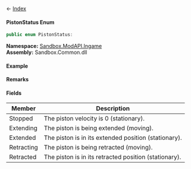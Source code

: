 ← [Index](Api-Index)

#### PistonStatus Enum

```csharp
public enum PistonStatus: 
```

**Namespace:** [Sandbox.ModAPI.Ingame](Sandbox.ModAPI.Ingame)  
**Assembly:** Sandbox.Common.dll

#### Example

#### Remarks

#### Fields

|Member|Description|
|---|---|
|Stopped|The piston velocity is 0 (stationary).|
|Extending|The piston is being extended (moving).|
|Extended|The piston is in its extended position (stationary).|
|Retracting|The piston is being retracted (moving).|
|Retracted|The piston is in its retracted position (stationary).|

